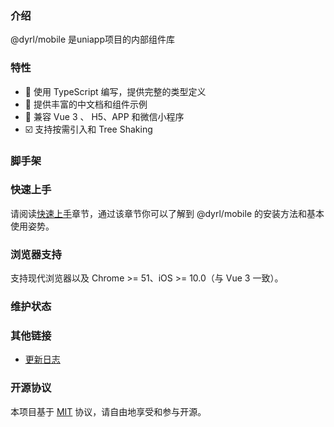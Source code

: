 ### 介绍

@dyrl/mobile 是uniapp项目的内部组件库

### 特性

- 💪 使用 TypeScript 编写，提供完整的类型定义
- 📖 提供丰富的中文档和组件示例
- 🍭 兼容 Vue 3 、 H5、APP 和微信小程序
- ☑️ 支持按需引入和 Tree Shaking

### 脚手架

### 快速上手

请阅读[快速上手](/components/quick)章节，通过该章节你可以了解到 @dyrl/mobile 的安装方法和基本使用姿势。

### 浏览器支持

支持现代浏览器以及 Chrome >= 51、iOS >= 10.0（与 Vue 3 一致）。

### 维护状态

### 其他链接

- [更新日志](#/zh-CN/changelog)

### 开源协议

本项目基于 [MIT](https://zh.wikipedia.org/wiki/MIT%E8%A8%B1%E5%8F%AF%E8%AD%89) 协议，请自由地享受和参与开源。
